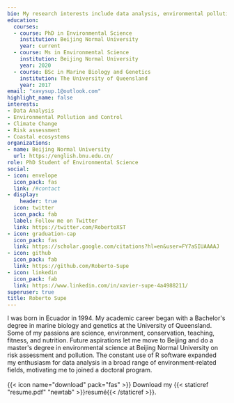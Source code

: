 ```yaml
---
bio: My research interests include data analysis, environmental pollution, risk assessment, climate change, and ecology.
education:
  courses:
  - course: PhD in Environmental Science
    institution: Beijing Normal University
    year: current
  - course: Ms in Environmental Science
    institution: Beijing Normal University
    year: 2020
  - course: BSc in Marine Biology and Genetics
    institution: The University of Queensland
    year: 2017
email: "xavysup.1@outlook.com"
highlight_name: false
interests:
- Data Analysis
- Environmental Pollution and Control
- Climate Change
- Risk assessment
- Coastal ecosystems
organizations:
- name: Beijing Normal University
  url: https://english.bnu.edu.cn/
role: PhD Student of Environmental Science
social:
- icon: envelope
  icon_pack: fas
  link: /#contact
- display:
    header: true
  icon: twitter
  icon_pack: fab
  label: Follow me on Twitter
  link: https://twitter.com/RobertoXST
- icon: graduation-cap
  icon_pack: fas
  link: https://scholar.google.com/citations?hl=en&user=FY7aSIUAAAAJ
- icon: github
  icon_pack: fab
  link: https://github.com/Roberto-Supe
- icon: linkedin
  icon_pack: fab
  link: https://www.linkedin.com/in/xavier-supe-4a4988211/
superuser: true
title: Roberto Supe
---
```

<div id="introInfo">
I was born in Ecuador in 1994. My academic career began with a Bachelor's degree in marine biology and genetics at the University of Queensland. Some of my passions are science, environment, conservation, teaching, fitness, and nutrition. Future aspirations let me move to Beijing and do a master's degree in environmental science at Beijing Normal University on risk assessment and pollution. The constant use of R software expanded my enthusiasm for data analysis in a broad range of environment-related fields, motivating me to joined a doctoral program.
<br>
<br>
{{< icon name="download" pack="fas" >}} Download my {{< staticref "resume.pdf" "newtab" >}}resumé{{< /staticref >}}.

</div>
